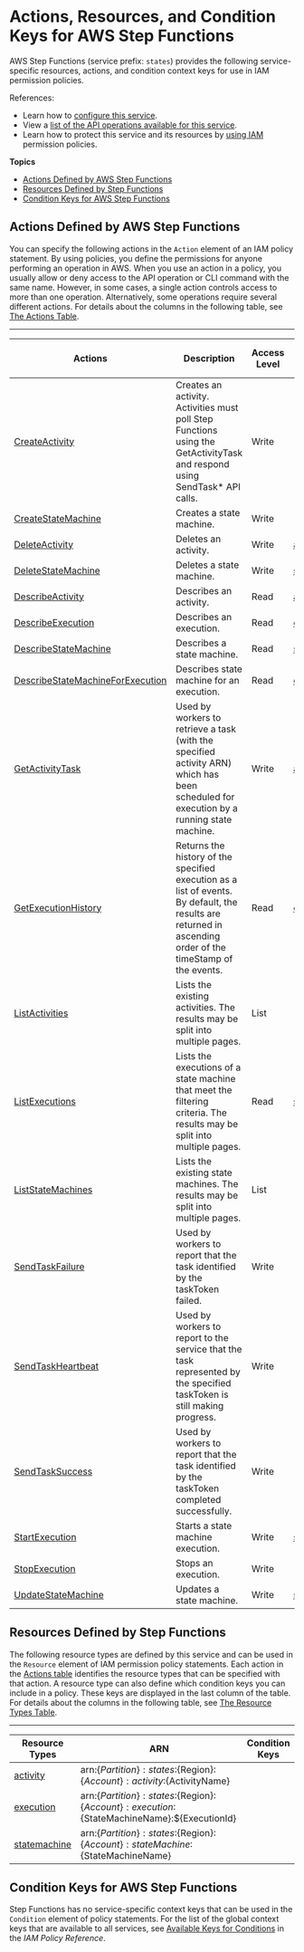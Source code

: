 # Actions, Resources, and Condition Keys for AWS Step Functions<a name="list_awsstepfunctions"></a>

AWS Step Functions \(service prefix: `states`\) provides the following service\-specific resources, actions, and condition context keys for use in IAM permission policies\.

References:
+ Learn how to [configure this service](http://docs.aws.amazon.com/step-functions/latest/dg/)\.
+ View a [list of the API operations available for this service](http://docs.aws.amazon.com/step-functions/latest/apireference/)\.
+ Learn how to protect this service and its resources by [using IAM](http://docs.aws.amazon.com/step-functions/latest/dg/procedure-create-iam-role.html) permission policies\.

**Topics**
+ [Actions Defined by AWS Step Functions](#awsstepfunctions-actions-as-permissions)
+ [Resources Defined by Step Functions](#awsstepfunctions-resources-for-iam-policies)
+ [Condition Keys for AWS Step Functions](#awsstepfunctions-policy-keys)

## Actions Defined by AWS Step Functions<a name="awsstepfunctions-actions-as-permissions"></a>

You can specify the following actions in the `Action` element of an IAM policy statement\. By using policies, you define the permissions for anyone performing an operation in AWS\. When you use an action in a policy, you usually allow or deny access to the API operation or CLI command with the same name\. However, in some cases, a single action controls access to more than one operation\. Alternatively, some operations require several different actions\. For details about the columns in the following table, see [The Actions Table](reference_policies_actions-resources-contextkeys.md#actions_table)\.


****  

| Actions | Description | Access Level | Resource Types \(\*required\) | Condition Keys | Dependent Actions | 
| --- | --- | --- | --- | --- | --- | 
|   [ CreateActivity ](http://docs.aws.amazon.com/step-functions/latest/apireference/API_CreateActivity.html)  | Creates an activity\. Activities must poll Step Functions using the GetActivityTask and respond using SendTask\* API calls\. | Write |  |  |  | 
|   [ CreateStateMachine ](http://docs.aws.amazon.com/step-functions/latest/apireference/API_CreateStateMachine.html)  | Creates a state machine\. | Write |  |  |  | 
|   [ DeleteActivity ](http://docs.aws.amazon.com/step-functions/latest/apireference/API_DeleteActivity.html)  | Deletes an activity\. | Write |   [ activity\* ](#awsstepfunctions-activity)   |  |  | 
|   [ DeleteStateMachine ](http://docs.aws.amazon.com/step-functions/latest/apireference/API_DeleteStateMachine.html)  | Deletes a state machine\. | Write |   [ statemachine\* ](#awsstepfunctions-statemachine)   |  |  | 
|   [ DescribeActivity ](http://docs.aws.amazon.com/step-functions/latest/apireference/API_DescribeActivity.html)  | Describes an activity\. | Read |   [ activity\* ](#awsstepfunctions-activity)   |  |  | 
|   [ DescribeExecution ](http://docs.aws.amazon.com/step-functions/latest/apireference/API_DescribeExecution.html)  | Describes an execution\. | Read |   [ execution\* ](#awsstepfunctions-execution)   |  |  | 
|   [ DescribeStateMachine ](http://docs.aws.amazon.com/step-functions/latest/apireference/API_DescribeStateMachine.html)  | Describes a state machine\. | Read |   [ statemachine\* ](#awsstepfunctions-statemachine)   |  |  | 
|   [ DescribeStateMachineForExecution ](http://docs.aws.amazon.com/step-functions/latest/apireference/API_DescribeStateMachineForExecution.html)  | Describes state machine for an execution\. | Read |   [ execution\* ](#awsstepfunctions-execution)   |  |  | 
|   [ GetActivityTask ](http://docs.aws.amazon.com/step-functions/latest/apireference/API_GetActivityTask.html)  | Used by workers to retrieve a task \(with the specified activity ARN\) which has been scheduled for execution by a running state machine\. | Write |   [ activity\* ](#awsstepfunctions-activity)   |  |  | 
|   [ GetExecutionHistory ](http://docs.aws.amazon.com/step-functions/latest/apireference/API_GetExecutionHistory.html)  | Returns the history of the specified execution as a list of events\. By default, the results are returned in ascending order of the timeStamp of the events\. | Read |   [ execution\* ](#awsstepfunctions-execution)   |  |  | 
|   [ ListActivities ](http://docs.aws.amazon.com/step-functions/latest/apireference/API_ListActivities.html)  | Lists the existing activities\. The results may be split into multiple pages\. | List |  |  |  | 
|   [ ListExecutions ](http://docs.aws.amazon.com/step-functions/latest/apireference/API_ListExecutions.html)  | Lists the executions of a state machine that meet the filtering criteria\. The results may be split into multiple pages\. | Read |   [ statemachine\* ](#awsstepfunctions-statemachine)   |  |  | 
|   [ ListStateMachines ](http://docs.aws.amazon.com/step-functions/latest/apireference/API_ListStateMachines.html)  | Lists the existing state machines\. The results may be split into multiple pages\. | List |  |  |  | 
|   [ SendTaskFailure ](http://docs.aws.amazon.com/step-functions/latest/apireference/API_SendTaskFailure.html)  | Used by workers to report that the task identified by the taskToken failed\. | Write |  |  |  | 
|   [ SendTaskHeartbeat ](http://docs.aws.amazon.com/step-functions/latest/apireference/API_SendTaskHeartbeat.html)  | Used by workers to report to the service that the task represented by the specified taskToken is still making progress\. | Write |  |  |  | 
|   [ SendTaskSuccess ](http://docs.aws.amazon.com/step-functions/latest/apireference/API_SendTaskSuccess.html)  | Used by workers to report that the task identified by the taskToken completed successfully\. | Write |  |  |  | 
|   [ StartExecution ](http://docs.aws.amazon.com/step-functions/latest/apireference/API_StartExecution.html)  | Starts a state machine execution\. | Write |   [ statemachine\* ](#awsstepfunctions-statemachine)   |  |  | 
|   [ StopExecution ](http://docs.aws.amazon.com/step-functions/latest/apireference/API_StopExecution.html)  | Stops an execution\. | Write |  |  |  | 
|   [ UpdateStateMachine ](http://docs.aws.amazon.com/step-functions/latest/apireference/API_UpdateStateMachine.html)  | Updates a state machine\. | Write |   [ statemachine\* ](#awsstepfunctions-statemachine)   |  |  | 

## Resources Defined by Step Functions<a name="awsstepfunctions-resources-for-iam-policies"></a>

The following resource types are defined by this service and can be used in the `Resource` element of IAM permission policy statements\. Each action in the [Actions table](#awsstepfunctions-actions-as-permissions) identifies the resource types that can be specified with that action\. A resource type can also define which condition keys you can include in a policy\. These keys are displayed in the last column of the table\. For details about the columns in the following table, see [The Resource Types Table](reference_policies_actions-resources-contextkeys.md#resources_table)\.


****  

| Resource Types | ARN | Condition Keys | 
| --- | --- | --- | 
|   [ activity ](http://docs.aws.amazon.com/step-functions/latest/dg/concepts-activities.html)  |  arn:$\{Partition\}:states:$\{Region\}:$\{Account\}:activity:$\{ActivityName\}  |  | 
|   [ execution ](http://docs.aws.amazon.com/step-functions/latest/dg/concepts-state-machine-executions.html)  |  arn:$\{Partition\}:states:$\{Region\}:$\{Account\}:execution:$\{StateMachineName\}:$\{ExecutionId\}  |  | 
|   [ statemachine ](http://docs.aws.amazon.com/step-functions/latest/dg/concepts-amazon-states-language.html)  |  arn:$\{Partition\}:states:$\{Region\}:$\{Account\}:stateMachine:$\{StateMachineName\}  |  | 

## Condition Keys for AWS Step Functions<a name="awsstepfunctions-policy-keys"></a>

Step Functions has no service\-specific context keys that can be used in the `Condition` element of policy statements\. For the list of the global context keys that are available to all services, see [Available Keys for Conditions](reference_policies_condition-keys.html#AvailableKeys) in the *IAM Policy Reference*\.